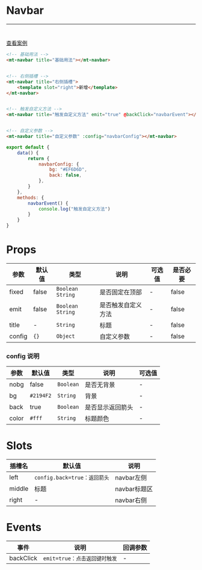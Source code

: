 # Navbar
***
#

[//]: # (<iframe width='375px' height='667px' frameborder=0 allowfullscreen="true" src="https://static-363fc8f1-c547-4a87-8d04-6d5ba4035deb.bspapp.com/#/pages/navbar"></iframe>)

[查看案例](https://static-363fc8f1-c547-4a87-8d04-6d5ba4035deb.bspapp.com/#/pages/navbar)

```html
<!-- 基础用法 -->
<mt-navbar title="基础用法"></mt-navbar>


<!-- 右侧插槽 -->
<mt-navbar title="右侧插槽">
    <template slot="right">新增</template>
</mt-navbar>


<!-- 触发自定义方法 -->
<mt-navbar title="触发自定义方法" emit="true" @backClick="navbarEvent"></mt-navbar>


<!-- 自定义参数 -->
<mt-navbar title="自定义参数" :config="navbarConfig"></mt-navbar>
```

```javascript
export default {
    data() {
        return {
            navbarConfig: {
                bg: "#EF6D6D",
                back: false,
            },
        }
    },
    methods: {
        navbarEvent() {
            console.log("触发自定义方法")
        }
    }
}
```

# Props

| 参数  | 默认值  | 类型                 | 说明             | 可选值 |是否必要|
| ----- | ------- |--------------------| ---------------- | ------ | ------ |
| fixed | false   | `Boolean` `String` | 是否固定在顶部   | -      | false        |
| emit  | false   | `Boolean` `String` | 是否触发自定义方法   | -      | false        |
| title | -    | `String`           | 标题       | -      | false        |
| config   | `{}`      | `Object`           | 自定义参数        | -                | false|

### config 说明

| 参数 | 默认值       | 类型 | 说明 | 可选值 |
| ---- |-----------| ---- | ---- | ------ |
| nobg  | false     | `Boolean` | 是否无背景          | -      |   
| bg    | `#2194F2` | `String`  | 背景                | -      |  
| back  | true      | `Boolean` | 是否显示返回箭头    | -      |    
| color | `#fff`    | `String`  | 标题颜色 | -      |   

# Slots

| 插槽名 | 默认值                     | 说明         |
| ------ | -------------------------- | ------------ |
| left   | `config.back=true：返回箭头` | navbar左侧   |
| middle | 标题                       | navbar标题区 |
| right  | -                          | navbar右侧             |

# Events

| 事件  | 说明           | 回调参数 |
| ----- | -------------- | -------- |
| backClick | `emit=true：点击返回键时触发` | -         |


